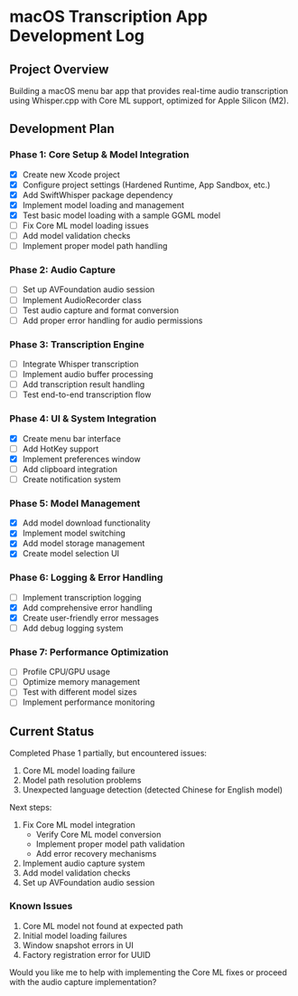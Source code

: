 # macOS Transcription App Development Log

## Project Overview
Building a macOS menu bar app that provides real-time audio transcription using Whisper.cpp with Core ML support, optimized for Apple Silicon (M2).

## Development Plan

### Phase 1: Core Setup & Model Integration
- [x] Create new Xcode project
- [x] Configure project settings (Hardened Runtime, App Sandbox, etc.)
- [x] Add SwiftWhisper package dependency
- [x] Implement model loading and management
- [x] Test basic model loading with a sample GGML model
- [ ] Fix Core ML model loading issues
- [ ] Add model validation checks
- [ ] Implement proper model path handling

### Phase 2: Audio Capture
- [ ] Set up AVFoundation audio session
- [ ] Implement AudioRecorder class
- [ ] Test audio capture and format conversion
- [ ] Add proper error handling for audio permissions

### Phase 3: Transcription Engine
- [ ] Integrate Whisper transcription
- [ ] Implement audio buffer processing
- [ ] Add transcription result handling
- [ ] Test end-to-end transcription flow

### Phase 4: UI & System Integration
- [x] Create menu bar interface
- [ ] Add HotKey support
- [x] Implement preferences window
- [ ] Add clipboard integration
- [ ] Create notification system

### Phase 5: Model Management
- [x] Add model download functionality
- [x] Implement model switching
- [x] Add model storage management
- [x] Create model selection UI

### Phase 6: Logging & Error Handling
- [ ] Implement transcription logging
- [x] Add comprehensive error handling
- [x] Create user-friendly error messages
- [ ] Add debug logging system

### Phase 7: Performance Optimization
- [ ] Profile CPU/GPU usage
- [ ] Optimize memory management
- [ ] Test with different model sizes
- [ ] Implement performance monitoring

## Current Status
Completed Phase 1 partially, but encountered issues:
1. Core ML model loading failure
2. Model path resolution problems
3. Unexpected language detection (detected Chinese for English model)

Next steps:
1. Fix Core ML model integration
   - Verify Core ML model conversion
   - Implement proper model path validation
   - Add error recovery mechanisms
2. Implement audio capture system
3. Add model validation checks
4. Set up AVFoundation audio session

### Known Issues
1. Core ML model not found at expected path
2. Initial model loading failures
3. Window snapshot errors in UI
4. Factory registration error for UUID

Would you like me to help with implementing the Core ML fixes or proceed with the audio capture implementation?
